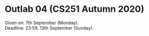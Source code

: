 # Outlab 04 (CS251 Autumn 2020)

Given on: 7th September (Monday).  
Deadline: 23:59, 13th September (Sunday).
